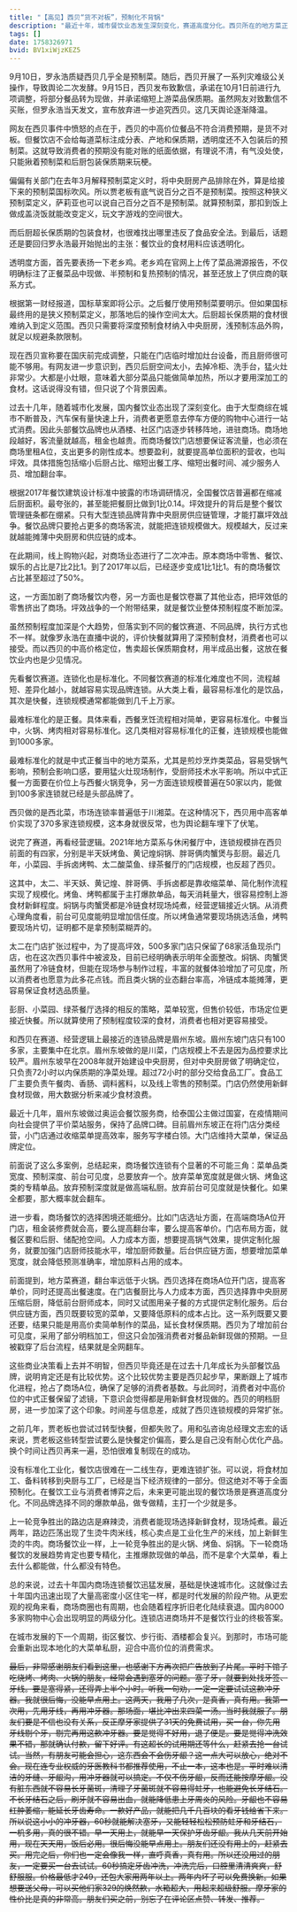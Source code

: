 ```yaml
---
title: "【高见】西贝“货不对板”，预制化不背锅"
description: "最近十年，城市餐饮业态发生深刻变化，赛道高度分化。西贝所在的地方菜正餐赛道，连锁化难度最大，更应在经营策略上做出明确取舍。西贝此前的成功，靠的是时间差与信息差，所以能用反常的速度扩张。而这也为今天的翻车埋下了伏笔。"
tags: []
date: 1758326971
bvid: BV1xiWjzKEZ5
---
```

9月10日，罗永浩质疑西贝几乎全是预制菜。随后，西贝开展了一系列灾难级公关操作，导致舆论二次发酵。9月15日，西贝发布致歉信，承诺在10月1日前进行九项调整，将部分餐品转为现做，并承诺缩短上游菜品保质期。虽然网友对致歉信不买账，但罗永浩当天发文，宣布放弃进一步追究西贝。这几天舆论逐渐降温。

网友在西贝事件中愤怒的点在于，西贝的中高价位餐品不符合消费预期，是货不对板。但餐饮店不会给每道菜标注成分表、产地和保质期，透明度还不入包装后的预制菜。这就导致消费者的预期没有能对账的纸面依据，有理说不清，有气没处使，只能揪着预制菜和后厨包装保质期来玩梗。

偏偏有关部门在去年3月解释预制菜定义时，将中央厨房产品排除在外，算是给接下来的预制菜国标吹风。所以贾老板有底气说百分之百不是预制菜。按照这种狭义预制菜定义，萨莉亚也可以说自己百分之百不是预制菜。就算预制菜，那扣到饭上做成盖浇饭就能改变定义，玩文字游戏的空间很大。

而后厨超长保质期的包装食材，也很难找出哪里违反了食品安全法。到最后，话题还是要回归罗永浩最开始抛出的主张：餐饮业的食材用料应该透明化。

透明度方面，首先要表扬一下老乡鸡。老乡鸡在官网上上传了菜品溯源报告，不仅明确标注了正餐菜品中现做、半预制和复热预制的情况，甚至还放上了供应商的联系方式。

根据第一财经报道，国标草案即将公示。之后餐厅使用预制菜要明示。但如果国标最终用的是狭义预制菜定义，那落地后的操作空间太大。后厨超长保质期的食材很难纳入到定义范围。西贝只需要将深度预制食材纳入中央厨房，浅预制冻品外购，就足以规避条款限制。

现在西贝宣称要在国庆前完成调整，只能在门店临时增加灶台设备，而且厨师很可能不够用。有网友进一步意识到，西贝后厨空间太小，去掉冷柜、洗手台，猛火灶非常少。大都是小灶眼，意味着大部分菜品只能做简单加热，所以才要用深加工的食材。这话说得没有错，但只说了个背景因素。

过去十几年，随着城市化发展，国内餐饮业态出现了深刻变化。由于大型商综在城市不断普及，汽车保有量快速上升，消费者更愿意去停车方便的购物中心进行一站式消费。因此头部餐饮品牌也从酒楼、社区门店逐步转移阵地，进驻商场。商场地段越好，客流量就越高，租金也越贵。而商场餐饮门店想要保证客流量，也必须在商场里租A位，支出更多的刚性成本。想要盈利，就要提高单位面积的营收，也叫坪效。具体措施包括缩小后厨占比、缩短出餐工序、缩短出餐时间、减少服务人员、增加翻台率。

根据2017年餐饮建筑设计标准中披露的市场调研情况，全国餐饮店普遍都在缩减后厨面积。最夸张的，甚至能把餐厨比做到1比0.14。坪效提升的背后是整个餐饮管理链条都在绷紧。只有大型连锁品牌背靠中央厨房供应链管理，才能打赢坪效战争。餐饮品牌只要抢占更多的商场客流，就能把连锁规模做大。规模越大，反过来就越能摊薄中央厨房和供应链的成本。

在此期间，线上购物兴起，对商场业态进行了二次冲击。原本商场中零售、餐饮、娱乐的占比是7比2比1。到了2017年以后，已经逐步变成1比1比1。有的商场餐饮占比甚至超过了50%。

这，一方面加剧了商场餐饮内卷，另一方面也是餐饮卷赢了其他业态，把坪效低的零售挤出了商场。坪效战争的一个附带结果，就是餐饮业整体预制程度不断加深。

虽然预制程度加深是个大趋势，但落实到不同的餐饮赛道、不同品牌，执行方式也不一样。就像罗永浩在直播中说的，评价快餐就算用了深预制食材，消费者也可以接受。而以西贝的中高价格定位，售卖超长保质期食材，用半成品出餐，这放在餐饮业内也是少见情况。

先看餐饮赛道。连锁化也是标准化。不同餐饮赛道的标准化难度也不同，流程越短、差异化越小，就越容易实现品牌连锁。从大类上看，最容易标准化的是饮品，其次是快餐，连锁规模通常都能做到几千上万家。

最难标准化的是正餐。具体来看，西餐烹饪流程相对简单，更容易标准化。中餐当中，火锅、烤肉相对容易标准化。这几类相对容易标准化的正餐，连锁规模也能做到1000多家。

最难标准化的就是中式正餐当中的地方菜系，尤其是煎炒烹炸类菜品，容易受锅气影响，预制会影响口感，要用猛火灶现场制作，受厨师技术水平影响。所以中式正餐一方面要在价位上与西餐火锅竞争，另一方面连锁规模普遍在50家以内，能做到100多家连锁就已经是头部品牌了。

西贝做的是西北菜，市场连锁率普遍低于川湘菜。在这种情况下，西贝用中高客单价实现了370多家连锁规模，这本身就很反常，也为舆论翻车埋下了伏笔。

说完了赛道，再看经营逻辑。2021年地方菜系与休闲餐厅中，连锁规模排在西贝前面的有四家，分别是半天妖烤鱼、黄记煌焖锅、胖哥俩肉蟹煲与彭厨。最近几年，小菜园、手拆卤烤鸭、太二酸菜鱼、绿茶餐厅的门店规模，也反超了西贝。

这其中，太二、半天妖、黄记煌、胖哥俩、手拆卤都是靠收缩菜单、简化制作流程实现了规模化。烤鱼、烤鸭都属于主打爆款单品，每天消耗量大，很容易控制上游食材新鲜程度。焖锅与肉蟹煲都是冷链食材现场炖煮，经营逻辑接近火锅。从消费心理角度看，前台可见度能明显增加信任度。所以烤鱼通常要现场挑选活鱼，烤鸭要现场片切，证明都不是拿预制菜糊弄的。

太二在门店扩张过程中，为了提高坪效，500多家门店只保留了68家活鱼现杀门店，也在这次西贝事件中被波及，目前已经明确表示明年全面整改。焖锅、肉蟹煲虽然用了冷链食材，但能在现场参与制作过程，丰富的就餐体验增加了可见度，所以消费者也愿意为此多花点钱。而且类火锅的业态翻台率高，冷链成本能摊薄，更容易保证食材选品质量。

彭厨、小菜园、绿茶餐厅选择的相反的策略，菜单较宽，但售价较低，市场定位更接近快餐。所以就算使用了预制程度较深的食材，消费者也相对更容易接受。

和西贝在赛道、经营逻辑上最接近的连锁品牌是眉州东坡。眉州东坡门店只有100多家，主要集中在北京。眉州东坡做的是川菜，门店规模上不去是因为品控要求比较严。眉州东坡早在2008年就开始建设中央厨房，但对中央厨房做了明确定位，只负责72小时以内保质期的净菜处理。超过72小时的部分交给食品工厂。食品工厂主要负责午餐肉、香肠、调料酱料，以及线上零售的预制菜。门店仍然使用新鲜食材现做，用大数据分析来减少食材浪费。

最近十几年，眉州东坡做过奥运会餐饮服务商，给泰国公主做过国宴，在疫情期间向社会提供了平价菜站服务，保持了品牌口碑。目前眉州东坡正在将门店分类经营，小门店通过收缩菜单提高效率，服务写字楼白领。大门店维持大菜单，保证品牌定位。

前面说了这么多案例，总结起来，商场餐饮连锁有个显著的不可能三角：菜单品类宽度、预制深度、前台可见度，总要放弃一个。放弃菜单宽度就是做火锅、烤鱼这类的专精单品。放弃预制深度就是做高端私厨。放弃前台可见度就是快餐化。如果全都要，那大概率就会翻车。

进一步看，商场餐饮的选择困境还能细分。比如门店选址方面，在高端商场A位开门店，租金装修费就会高，要么提高翻台率，要么提高客单价。门店布局方面，就餐区要和后厨、储配抢空间。人力成本方面，想要提高锅气效果，提供定制化服务，就要加强门店厨师技能水平，增加厨师数量。后台供应链方面，想要增加菜单宽度，就会降低预测准确率，增加原料占用的成本。

前面提到，地方菜赛道，翻台率远低于火锅。西贝选择在商场A位开门店，提高客单价，同时还提高出餐速度。在门店餐厨比与人力成本方面，西贝选择靠中央厨房压缩后厨，降低前台厨师成本，同时又试图用亲子餐的方式提供定制化服务。后台供应链方面，西贝既要较宽的菜单，又要降低原料的成本占比。这一系列既要又要还要，结果只能是用高价卖简单制作的菜品，延长食材保质期。西贝为了增加前台可见度，采用了部分明档加工，但这只会加强消费者对餐品新鲜现做的预期。一旦被戳穿了后台流程，结果就是全网翻车。

这些商业决策看上去并不明智，但西贝毕竟还是在过去十几年成长为头部餐饮品牌，说明肯定还是有比较优势。这个比较优势主要是西贝起步早，果断跟上了城市化进程，抢占了商场A位，确保了足够的消费者基数。与此同时，消费者对中高价位的中式正餐保留了滤镜，下意识会觉得都是用新鲜食材现做的。西贝的明档厨房，进一步加深了这个印象。时间差与信息差，成就了西贝连锁规模的异常扩张。

之前几年，贾老板也尝试过转型快餐，但都失败了。用和弘咨询总经理文志宏的话来说，贾老板这些转型尝试要么是快餐定价偏高，要么是自己没有耐心优化产品。换个时间让西贝再来一遍，恐怕很难复制现在的成功。

没有标准化工业化，餐饮店很难在一二线生存，更难连锁扩张。可以说，将食材加工、备料转移到央厨与工厂，已经是当下经济规律的一部分。但这绝对不等于全面预制化。在餐饮工业与消费者博弈之后，未来更可能出现的餐饮场景是赛道高度分化。不同品牌选择不同的爆款单品，做专做精，主打一个少就是多。

上一轮竞争胜出的路边店是麻辣烫，消费者能现场选择新鲜食材，现场炖煮。最近两年，路边匹荡出现了生烫牛肉米线，核心卖点是工业化生产的米线，加上新鲜生烫的牛肉。商场餐饮业一样，上一轮竞争胜出的是火锅、烤鱼、焖锅。下一轮商场餐饮的发展趋势肯定也要专精化，主推爆款现做的单品，而不是拿个大菜单，看上去什么都能做，什么都没有特色。

总的来说，过去十年国内商场连锁餐饮迅猛发展，基础是快速城市化。这就像过去十年国内迅速出现了大量高密度小区住宅一样，都是时代发展的阶段产物。从更宏观的视角来看，商场商圈也有周期，也会随着程序折旧老化陆续衰退。国内8000多家购物中心会出现明显的两级分化。连锁店进商场并不是餐饮行业的终极答案。

在城市发展的下一个周期，街区餐饮、步行街、酒楼都会复兴。到那时，市场可能会重新出现本地化的大菜单私厨，迎合中高价位的消费需求。

<del>最后，非常感谢朋友们看到这里，也感谢下方再次把广告放到了片尾。平时下馆子吃烧烤、烤肉、火锅的朋友，经常会遇到塞牙的问题。塞了牙，就要到处找牙签、牙线。要是塞得紧，还得弄上半个小时。听我一句劝，一定一定要试试这款冲牙器。我就很后悔，没能早点用上。这两天，我用了几次，是真香，真有用。我第一次用，先用牙线，再用冲牙器。那场面，堪比冲出来四菜一汤。当时我就服了。朋友们要是不信也没有关系，反正摩牙家提供了31天的免费试用，买一台，你先用牙线剔个牙，剔完再用这款冲牙器。要是觉得不好用，退了便是。要是觉得冲洗效果不错，那就确认付款，留下好评。有这超长的试用期还等什么，赶紧去抢一台试试。当然，有朋友可能会担心，这东西会不会伤牙龈？这一点大可以放心，绝对不会。现在连专业权威的牙医教科书都推荐使用，不止一本，这本也是。平时难以清洁的牙缝、牙龈沟，用冲牙器就可以搞定。不仅不伤牙龈，反而还能按摩牙龈。没有脏东西就不容易长牙菌斑，清理了牙菌斑就不容易得蛀牙，也能避免长牙结石。不长牙结石之后，刷牙就不容易出血，就能降低患上牙周炎的风险。牙龈也不容易红肿萎缩，能延长牙齿寿命。一款好产品，就能把几千几百块的看牙钱给省下来。所以说这小小的冲牙器，60秒就能解决塞牙，又能轻轻松松预防蛀牙和牙结石，一机多用，真的很不错。早一天用上，就能早一天保护牙齿牙龈。我从几天前开始用，现在天天用，饭后必用。很后悔没能早点用上。朋友们还没有用上的，赶紧去买。用完之后，你们也一定会像我一样，直呼真香，真有用。所以还没用过的朋友，一定要买一台去试试。60秒搞定牙齿冲洗，冲洗完后，口腔里清清爽爽，舒舒服服。价格最低才249，还包大家用两年以上。两年内坏了可以免费换新。如果想要送父母，可以买他们家329的焕然款，水箱超大，用起来超级舒服。摩牙家的性价比是真的非常高。朋友们买之前，别忘了在评论区点赞、转发、推荐。</del>

